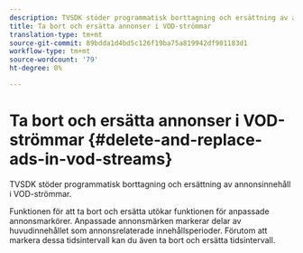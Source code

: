 ```yaml
---
description: TVSDK stöder programmatisk borttagning och ersättning av annonsinnehåll i VOD-strömmar.
title: Ta bort och ersätta annonser i VOD-strömmar
translation-type: tm+mt
source-git-commit: 89bdda1d4bd5c126f19ba75a819942df901183d1
workflow-type: tm+mt
source-wordcount: '79'
ht-degree: 0%

---
```



# Ta bort och ersätta annonser i VOD-strömmar {#delete-and-replace-ads-in-vod-streams}

TVSDK stöder programmatisk borttagning och ersättning av annonsinnehåll i VOD-strömmar.

Funktionen för att ta bort och ersätta utökar funktionen för anpassade annonsmarkörer. Anpassade annonsmärken markerar delar av huvudinnehållet som annonsrelaterade innehållsperioder. Förutom att markera dessa tidsintervall kan du även ta bort och ersätta tidsintervall.
